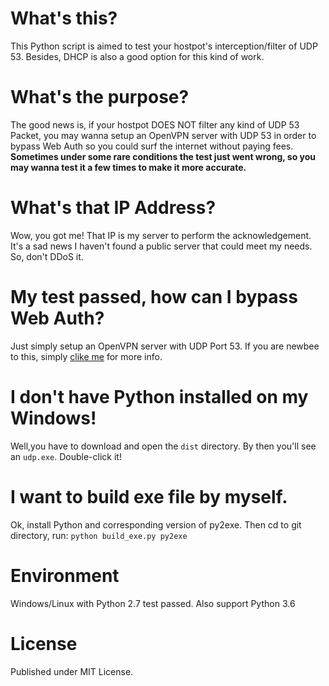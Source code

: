 What's this?
=====
This Python script is aimed to test your hostpot's interception/filter of UDP 53. Besides, DHCP is also a good option for this kind of work.

What's the purpose?
=====
The good news is, if your hostpot DOES NOT filter any kind of UDP 53 Packet,
you may wanna setup an OpenVPN server with UDP 53 in order to bypass Web Auth so you could surf the internet without paying fees.
**Sometimes under some rare conditions the test just went wrong, so you may wanna test it a few times to make it more accurate.** 

What's that IP Address?
=====
Wow, you got me! That IP is my server to perform the acknowledgement. It's a sad 
news I haven't found a public server that could meet my needs. So, don't DDoS it.

My test passed, how can I bypass Web Auth?
=====
Just simply setup an OpenVPN server with UDP Port 53. If you are newbee to this, 
simply [clike me](https://www.bennythink.com/udp53.html) for more info.

I don't have Python installed on my Windows!
=====
Well,you have to download and open the `dist` directory. By then you'll see an `udp.exe`.
Double-click it!

I want to build exe file by myself.
=====
Ok, install Python and corresponding version of py2exe.
Then cd to git directory, run:
`python build_exe.py py2exe`

Environment
=====
Windows/Linux with Python 2.7 test passed.
Also support Python 3.6

License
=====
Published under MIT License.

